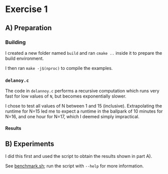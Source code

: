 # Exercise 1

## A) Preparation

### Building

I created a new folder named `build` and ran `cmake ..` inside it to prepare the build environment.

I then ran `make -j$(nproc)` to compile the examples.

### `delanoy.c`

The code in `delannoy.c` performs a recursive computation which runs very fast for low values of `N`, but becomes exponentially slower.

I chose to test all values of N between 1 and 15 (inclusive). Extrapolating the runtime for N=15 led me to expect a runtime in the ballpark of 10 minutes for N=16, and one hour for N=17, which I deemed simply impractical.

#### Results

## B) Experiments

I did this first and used the script to obtain the results shown in part A).

See [benchmark.sh](benchmark.sh); run the script with `--help` for more information.
